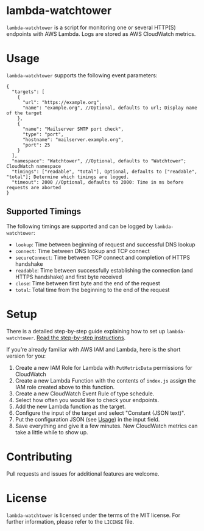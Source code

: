 # lambda-watchtower
`lambda-watchtower` is a script for monitoring one or several HTTP(S) endpoints with AWS Lambda.
Logs are stored as AWS CloudWatch metrics.

# Usage
`lambda-watchtower` supports the following event parameters:
```(javascript)
{
  "targets": [
    {
      "url": "https://example.org",
      "name": "example.org", //Optional, defaults to url; Display name of the target
    },
	{
	  "name": "Mailserver SMTP port check",
	  "type": "port",
	  "hostname": "mailserver.example.org",
	  "port": 25
	}
  ],
  "namespace": "Watchtower", //Optional, defaults to "Watchtower"; CloudWatch namespace
  "timings": ["readable", "total"], Optional, defaults to ["readable", "total"]; Determine which timings are logged.
  "timeout": 2000 //Optional, defaults to 2000: Time in ms before requests are aborted
}
```

## Supported Timings
The following timings are supported and can be logged by `lambda-watchtower`:

- `lookup`: Time between beginning of request and successful DNS lookup
- `connect`: Time between DNS lookup and TCP connect
- `secureConnect`: Time between TCP connect and completion of HTTPS handshake
- `readable`: Time between successfully establishing the connection (and HTTPS handshake) and first byte received
- `close`: Time between first byte and the end of the request
- `total`: Total time from the beginning to the end of the request


# Setup
There is a detailed step-by-step guide explaining how to set up `lambda-watchtower`. [Read the step-by-step instructions](https://medium.com/@pentacent/serverless-monitoring-of-apps-websites-with-aws-lambda-5431e6713a66).

If you’re already familiar with AWS IAM and Lambda, here is the short version for you:

 1. Create a new IAM Role for Lambda with `PutMetricData` permissions for CloudWatch
 2. Create a new Lambda Function with the contents of `index.js` assign the IAM role created above to this function.
 3. Create a new CloudWatch Event Rule of type schedule.
 4. Select how often you would like to check your endpoints.
 5. Add the new Lambda function as the target.
 6. Configure the input of the target and select "Constant (JSON text)".
 7. Put the configuration JSON (see [Usage](#usage)) in the input field.
 8. Save everything and give it a few minutes. New CloudWatch metrics can take a little while to show up.

# Contributing
Pull requests and issues for additional features are welcome.

# License
`lambda-watchtower` is licensed under the terms of the MIT license. For further information, please refer to the `LICENSE` file.
